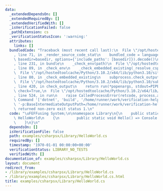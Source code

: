 ```yaml
---
data:
  _extendedDependsOn: []
  _extendedRequiredBy: []
  _extendedVerifiedWith: []
  _isVerificationFailed: false
  _pathExtension: cs
  _verificationStatusIcon: ':warning:'
  attributes:
    links: []
  bundledCode: "Traceback (most recent call last):\n  File \"/opt/hostedtoolcache/Python/3.10.2/x64/lib/python3.10/site-packages/onlinejudge_verify/documentation/build.py\"\
    , line 71, in _render_source_code_stat\n    bundled_code = language.bundle(stat.path,\
    \ basedir=basedir, options={'include_paths': [basedir]}).decode()\n  File \"/opt/hostedtoolcache/Python/3.10.2/x64/lib/python3.10/site-packages/onlinejudge_verify/languages/csharp.py\"\
    , line 231, in bundle\n    _check_env(path)\n  File \"/opt/hostedtoolcache/Python/3.10.2/x64/lib/python3.10/site-packages/onlinejudge_verify/languages/csharp.py\"\
    , line 89, in _check_env\n    _check_embedded_existing(_resolve_csproj(path))\n\
    \  File \"/opt/hostedtoolcache/Python/3.10.2/x64/lib/python3.10/site-packages/onlinejudge_verify/languages/csharp.py\"\
    , line 80, in _check_embedded_existing\n    subprocess.check_output(command)\n\
    \  File \"/opt/hostedtoolcache/Python/3.10.2/x64/lib/python3.10/subprocess.py\"\
    , line 420, in check_output\n    return run(*popenargs, stdout=PIPE, timeout=timeout,\
    \ check=True,\n  File \"/opt/hostedtoolcache/Python/3.10.2/x64/lib/python3.10/subprocess.py\"\
    , line 524, in run\n    raise CalledProcessError(retcode, process.args,\nsubprocess.CalledProcessError:\
    \ Command '['dotnet', 'build', '/home/runner/work/verification-helper/verification-helper/examples/csharpsx/Library/Library.csproj',\
    \ '-p:BaseIntermediateOutputPath=/home/runner/work/verification-helper/verification-helper/.verify-helper/cache/dotnet/obj/']'\
    \ returned non-zero exit status 1.\n"
  code: "\uFEFFusing System;\n\nnamespace Library\n{\n    public static partial class\
    \ HelloWorld\n    {\n        public static void Hello() => Console.WriteLine(Text);\n\
    \    }\n}\n"
  dependsOn: []
  isVerificationFile: false
  path: examples/csharpsx/Library/HelloWorld.cs
  requiredBy: []
  timestamp: '1970-01-01 00:00:00+00:00'
  verificationStatus: LIBRARY_NO_TESTS
  verifiedWith: []
documentation_of: examples/csharpsx/Library/HelloWorld.cs
layout: document
redirect_from:
- /library/examples/csharpsx/Library/HelloWorld.cs
- /library/examples/csharpsx/Library/HelloWorld.cs.html
title: examples/csharpsx/Library/HelloWorld.cs
---
```

